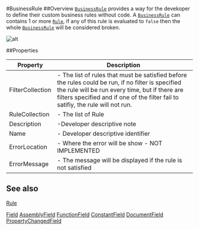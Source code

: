 #BusinessRule
##Overview
[`BusinessRule`](BusinessRule.html) provides a way for the devekoper to define their custom business rules without code. A [`BusinessRule`](BusinessRule.html) can contains 1 or more [`Rule`](Rule.html), if any of this rule is evaluated to `false` then the whole [`BusinessRule`](BusinessRule.html) will be considered broken.

![alt](http://i.imgur.com/KobnjRa.png)

##Properties
<table class="table table-condensed table-bordered">
    <thead>
<tr>
<th>Property</th>
<th>Description</th>
</tr>
</thead>
<tbody>
<tr><td>FilterCollection</td><td> - The list of rules that must be satisfied before the rules could be run, if no filter is specified the rule will be run every time, but if there are filters specified and if one of the filter fail to satifiy, the rule will not run.</td></tr>
<tr><td>RuleCollection</td><td> - The list of Rule</td></tr>
<tr><td>Description</td><td> -Developer descriptive note </td></tr>
<tr><td>Name</td><td> - Developer descriptive identifier</td></tr>
<tr><td>ErrorLocation</td><td> - Where the error will be show - NOT IMPLEMENTED </td></tr>
<tr><td>ErrorMessage</td><td> - The message will be displayed if the rule is not satisfied</td></tr>
</tbody></table>



## See also
[Rule](Rule.html)

<a href="Field.html">Field</a>
<a href="AssemblyField.html">AssemblyField</a>
<a href="FunctionField.html">FunctionField</a>
<a href="ConstantField.html">ConstantField</a>
<a href="DocumentField.html">DocumentField</a>
<a href="PropertyChangedField.html">PropertyChangedField</a></p>
